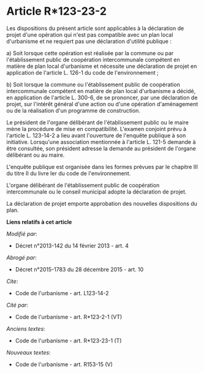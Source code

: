 # Article R*123-23-2

Les dispositions du présent article sont applicables à la déclaration de projet d'une opération qui n'est pas compatible avec
un plan local d'urbanisme et ne requiert pas une déclaration d'utilité publique : 

a) Soit lorsque cette opération est réalisée par la commune ou par l'établissement public de coopération intercommunale
compétent en matière de plan local d'urbanisme et nécessite une déclaration de projet en application de l'article L. 126-1 du
code de l'environnement ; 

b) Soit lorsque la commune ou l'établissement public de coopération intercommunale compétent en matière de plan local
d'urbanisme a décidé, en application de l'article L. 300-6, de se prononcer, par une déclaration de projet, sur l'intérêt
général d'une action ou d'une opération d'aménagement ou de la réalisation d'un programme de construction. 

Le président de l'organe délibérant de l'établissement public ou le maire mène la procédure de mise en compatibilité.
L'examen conjoint prévu à l'article L. 123-14-2 a lieu avant l'ouverture de l'enquête publique à son initiative. Lorsqu'une
association mentionnée à l'article L. 121-5 demande à être consultée, son président adresse la demande au président de
l'organe délibérant ou au maire. 

L'enquête publique est organisée dans les formes prévues par le chapitre III du titre II du livre Ier du code de
l'environnement. 

L'organe délibérant de l'établissement public de coopération intercommunale ou le conseil municipal adopte la déclaration de
projet. 

La déclaration de projet emporte approbation des nouvelles dispositions du plan.

**Liens relatifs à cet article**

_Modifié par_:

  - Décret n°2013-142 du 14 février 2013 - art. 4

_Abrogé par_:

  - Décret n°2015-1783 du 28 décembre 2015 - art. 10

_Cite_:

  - Code de l'urbanisme - art. L123-14-2

_Cité par_:

  - Code de l'urbanisme - art. R*123-2-1 (VT)

_Anciens textes_:

  - Code de l'urbanisme - art. R*123-23-1 (T)

_Nouveaux textes_:

  - Code de l'urbanisme - art. R153-15 (V)
